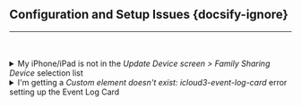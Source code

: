 ## Configuration and Setup Issues  {docsify-ignore}

<hr><br><br>

<details>
<summary>My iPhone/iPad is not in the <i>Update Device screen > Family Sharing Device</i> selection list</summary>
<p>It is displayed on the <em>FindMy App Devices</em> screen but I can not select it when configuring the device.</p>
<p>This means that Location Sharing is probably not enabled on the iDevice. On the iDevice:</p>
<ul>
<li>Go to <em>Settings App &gt; Privacy and Security &gt; Location Services - Share My Location</em> screen. Verify that <em>Location Sharing</em> is enabled.</li>
<li>Go to <em>FindMy App &gt; Me</em> screen.  The <em>Location</em> field should be &quot;Shared&quot;. If it is &quot;‘Not Sharing Location&quot;, Location Sharing is still not enabled.</li>
</ul>
</details>

<details>
<summary>I'm getting a <i>Custom element doesn't exist: icloud3-event-log-card</i> error setting up the Event Log Card</summary>
<ul>
<li><strong>Check the Directory containing the Event Log Card program</strong> - When iCloud3 is installed, the Event Log&#39;s <em>icloud3-event-log-card.js</em> file is copied to it&#39;s <em>www/</em> directory. Verify that the file was copied to that directory.<ul>
<li>New installations - It is copied into the <em>www/icloud3</em> directory.</li>
<li>v2 Migrations - The <em>www/</em> you were using in iCloud3 v2 is used in v3. The default directory for v2 is <em>www/custom_cards</em>. However, you may have changed it to another directory and specified that in the <code>event_log_card_directory</code> parameter. 
</li>
</ul>
</li>
<li><strong>Check the Directory name in the iCloud3 Configuration</strong> - Verify the directory name containing the Event Log&#39;s  <em>icloud3-event-log-card.js</em> file is correct on the <em>Configure Settings &gt; Tracking and Other Parameters</em> screen. It is listed at the bottom of the parameter list. If not, select the correct directory in the list.

</li>
<li><strong>Check the Lovelace Resource parameter</strong> - This is a Lovelace parameter specified on the <em>Settings &gt; Dashboard &gt; ⋮: &gt; Resources</em> screen. This screen specifies <em>local/directory/file-name.js</em> for various Lovelace card &#39;.js&#39; files used HA. iCloud3 tries to add or update this list when it starts with the Event Log card&#39;s directory above.<ul>
<li>Find and verify that the iCloud3 entry, <em>/local/icloud3/icloud3-event-log-card.js</em> is in the list. Add it if is not. More information about this is in the <em>iCloud3 Components, Event Log</em> documentation <a href="#/chapters/1.2-event-log?id=lovelace-resource-for-the-event-log">here</a>.

</li>
<li>The value you enter for the resource starts with <em>/local</em>. It does not start with <em>/www</em>.</li>
</ul>
</li>
<li><strong>Check the value you are entering when setting up the Dashboard</strong> - You specify the <em>icloud3-event-log-card</em> as a custom card when you add it to a Dashboard screen is <code>type: &#39;custom:icloud3-event-log-card&#39;</code>.  More information about this is in the <em>iCloud3 Components, Event Log</em> documentation <a href="#/chapters/1.2-event-log?id=create-a-new-dashboard-card-for-the-event-log">here</a>. <ul>
<li>It must not have any spaces at the end. </li>
<li>Do not add <code>.js</code> at the end. </li>
<li>These are wrong:  <code>type: &#39;custom:icloud3-event-log-card  &#39;</code> and <code>type: &#39;custom:icloud3-event-log-card.js&#39;</code>

</li>
</ul>
</li>
</ul>
</details>
